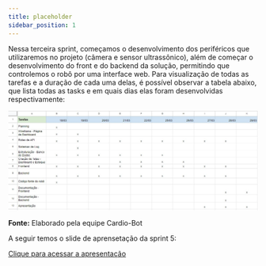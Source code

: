 ```yaml
---
title: placeholder
sidebar_position: 1
---
```


Nessa terceira sprint, começamos o desenvolvimento dos periféricos que utilizaremos no projeto (câmera e sensor ultrassônico), além de começar o desenvolvimento do front e do backend da solução, permitindo que controlemos o robô por uma interface web. Para visualização de todas as tarefas e a duração de cada uma delas, é possível observar a tabela abaixo, que lista todas as tasks e em quais dias elas foram desenvolvidas respectivamente:

![Relatório Sprint 3](../../../static/img/relatorios-sprint/tabela-sprint4.png)

****Fonte:**** Elaborado pela equipe Cardio-Bot

A seguir temos o slide de aprensetação da sprint 5:

[Clique para acessar a apresentação](../../../static/img/ApresentacaoSprint4.pdf)
